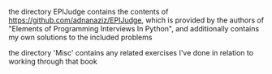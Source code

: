 the directory EPIJudge contains the contents of https://github.com/adnanaziz/EPIJudge,
which is provided by the authors of "Elements of Programming Interviews In Python",
and additionally contains my own solutions to the included problems

the directory 'Misc' contains any related exercises I've done in relation to working through
that book